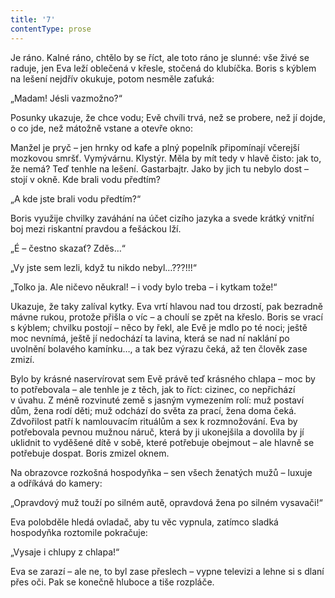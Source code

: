 ```yaml
---
title: '7'
contentType: prose
---
```


<section>

Je ráno. Kalné ráno, chtělo by se říct, ale toto ráno je slunné: vše živé se raduje, jen Eva leží oblečená v křesle, stočená do klubíčka. Boris s kýblem na lešení nejdřív okukuje, potom nesměle zaťuká:

„Madam! Jésli vazmožno?“

Posunky ukazuje, že chce vodu; Evě chvíli trvá, než se probere, než jí dojde, o co jde, než mátožně vstane a otevře okno:

Manžel je pryč – jen hrnky od kafe a plný popelník připomínají včerejší mozkovou smršť. Vymývárnu. Klystýr. Měla by mít tedy v hlavě čisto: jak to, že nemá? Teď tenhle na lešení. Gastarbajtr. Jako by jich tu nebylo dost – stojí v okně. Kde brali vodu předtím?

„A kde jste brali vodu předtím?“

Boris využije chvilky zaváhání na účet cizího jazyka a svede krátký vnitřní boj mezi riskantní pravdou a fešáckou lží.

„É – čestno skazať? Zděs…“

„Vy jste sem lezli, když tu nikdo nebyl…???!!!“

„Tolko ja. Ale ničevo něukral! – i vody bylo treba – i kytkam tože!“

Ukazuje, že taky zalíval kytky. Eva vrtí hlavou nad tou drzostí, pak bezradně mávne rukou, protože přišla o víc – a choulí se zpět na křeslo. Boris se vrací s kýblem; chvilku postojí – něco by řekl, ale Evě je mdlo po té noci; ještě moc nevnímá, ještě jí nedochází ta lavina, která se nad ní naklání po uvolnění bolavého kamínku…, a tak bez výrazu čeká, až ten člověk zase zmizí.

Bylo by krásné naservírovat sem Evě právě teď krásného chlapa – moc by to potřebovala – ale tenhle je z těch, jak to říct: cizinec, co nepřichází v úvahu. Z méně rozvinuté země s jasným vymezením rolí: muž postaví dům, žena rodí děti; muž odchází do světa za prací, žena doma čeká. Zdvořilost patří k namlouvacím rituálům a sex k rozmnožování. Eva by potřebovala pevnou mužnou náruč, která by ji ukonejšila a dovolila by jí uklidnit to vyděšené dítě v sobě, které potřebuje obejmout – ale hlavně se potřebuje dospat. Boris zmizel oknem.

Na obrazovce rozkošná hospodyňka – sen všech ženatých mužů – luxuje a odříkává do kamery:

„Opravdový muž touží po silném autě, opravdová žena po silném vysavači!“

Eva polobděle hledá ovladač, aby tu věc vypnula, zatímco sladká hospodyňka roztomile pokračuje:

„Vysaje i chlupy z chlapa!“

Eva se zarazí – ale ne, to byl zase přeslech – vypne televizi a lehne si s dlaní přes oči. Pak se konečně hluboce a tiše rozpláče.

</section>
